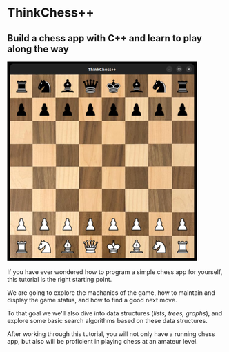 # ThinkChess++
## Build a chess app with C++ and learn to play along the way

![GUI](doc/img/boardWithPieces.jpg)

If you have ever wondered how to program a simple chess app for yourself,
this tutorial is the right starting point.

We are going to explore the machanics of the game, how to maintain and display the game status,
and how to find a good next move.

To that goal we we'll also dive into data structures (*lists, trees, graphs*),
and explore some basic search algorithms based on these data structures.

After working through this tutorial, you will not only have a running chess app,
but also will be proficient in playing chess at an amateur level.

